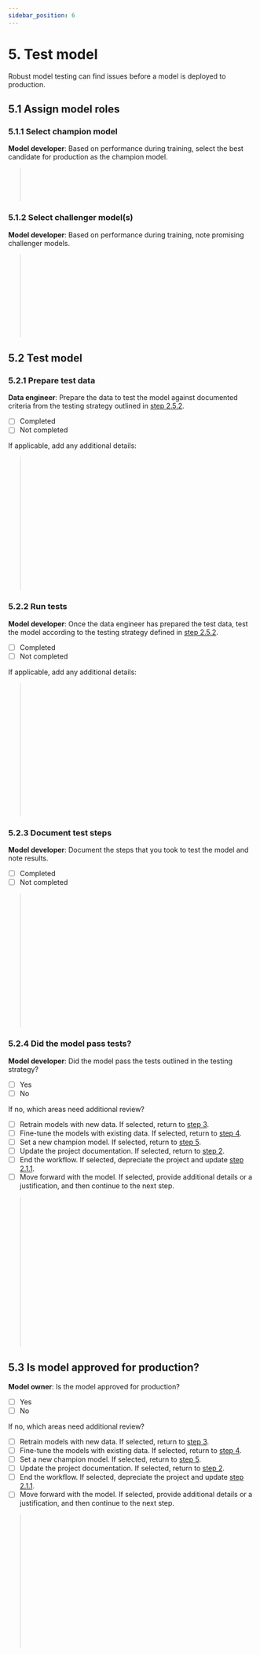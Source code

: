```yaml
---
sidebar_position: 6
---
```


# 5. Test model
Robust model testing can find issues before a model is deployed to production. 

## 5.1 Assign model roles

### 5.1.1 Select champion model
**Model developer**: Based on performance during training, select the best candidate for production as the champion model. 

> <br></br> 
> <br></br> 

### 5.1.2 Select challenger model(s)

**Model developer**: Based on performance during training, note promising challenger models. 

> <br></br> 
> <br></br> 
> <br></br> 
> <br></br> 
> <br></br>

## 5.2 Test model

### 5.2.1 Prepare test data
**Data engineer**: Prepare the data to test the model against documented criteria from the testing strategy outlined in [step 2.5.2](2-document-project.md). 

* [ ] Completed
* [ ] Not completed

If applicable, add any additional details:

> <br></br> 
> <br></br> 
> <br></br> 
> <br></br> 
> <br></br> 
> <br></br> 
> <br></br> 
> <br></br> 

### 5.2.2 Run tests
**Model developer**: Once the data engineer has prepared the test data, test the model according to the testing strategy defined in [step 2.5.2](2-document-project.md). 

* [ ] Completed
* [ ] Not completed

If applicable, add any additional details:

> <br></br> 
> <br></br> 
> <br></br> 
> <br></br> 
> <br></br> 
> <br></br> 
> <br></br> 
> <br></br> 

### 5.2.3 Document test steps
**Model developer**: Document the steps that you took to test the model and note results.

* [ ] Completed
* [ ] Not completed

> <br></br> 
> <br></br> 
> <br></br> 
> <br></br> 
> <br></br> 
> <br></br> 
> <br></br> 
> <br></br> 

### 5.2.4 Did the model pass tests?
**Model developer**: Did the model pass the tests outlined in the testing strategy?

* [ ] Yes
* [ ] No

If no, which areas need additional review?

* [ ]  Retrain models with new data. If selected, return to [step 3](3-prepare-and-assess-data.md).
* [ ]  Fine-tune the models with existing data. If selected, return to [step 4](4-train-model.md).
* [ ]  Set a new champion model. If selected, return to [step 5](5-test-model.md).
* [ ]  Update the project documentation. If selected, return to [step 2](2-document-project.md). 
* [ ]  End the workflow. If selected, depreciate the project and update [step 2.1.1](2-document-project.md).
* [ ]  Move forward with the model. If selected, provide additional details or a justification, and then continue to the next step.

> <br></br> 
> <br></br> 
> <br></br> 
> <br></br> 
> <br></br> 
> <br></br> 
> <br></br> 
> <br></br> 
> <br></br>

## 5.3 Is model approved for production?
**Model owner**: Is the model approved for production?

* [ ] Yes
* [ ] No

If no, which areas need additional review?

* [ ]  Retrain models with new data. If selected, return to [step 3](3-prepare-and-assess-data.md).
* [ ]  Fine-tune the models with existing data. If selected, return to [step 4](4-train-model.md).
* [ ]  Set a new champion model. If selected, return to [step 5](5-test-model.md).
* [ ]  Update the project documentation. If selected, return to [step 2](2-document-project.md). 
* [ ]  End the workflow. If selected, depreciate the project and update [step 2.1.1](2-document-project.md). 
* [ ]  Move forward with the model. If selected, provide additional details or a justification, and then continue to the next step. 

> <br></br> 
> <br></br> 
> <br></br> 
> <br></br> 
> <br></br> 
> <br></br> 
> <br></br> 
> <br></br> 
